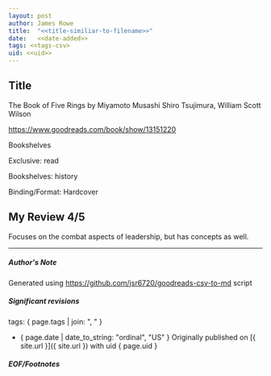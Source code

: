 ```yaml
---
layout: post
author: James Rowe
title:  "<<title-similiar-to-filename>>"
date:   <<date-added>>
tags: <<tags-csv>
uid: <<uid>>
---
```


<!-- highly dependent on how you personally use jekyll templates, and how you want this to show up -->

## Title

The Book of Five Rings by Miyamoto Musashi
Shiro Tsujimura, William Scott Wilson 

https://www.goodreads.com/book/show/13151220

Bookshelves

Exclusive: read

Bookshelves: history

Binding/Format: Hardcover

## My Review 4/5

Focuses on the combat aspects of leadership, but has concepts as well.

---

##### Author's Note

Generated using https://github.com/jsr6720/goodreads-csv-to-md script

##### Significant revisions

tags: { page.tags | join: ", " } <!-- todo move this somewhere -->

- { page.date | date_to_string: "ordinal", "US" } Originally published on [{ site.url }]({ site.url }) with uid { page.uid }

##### EOF/Footnotes

